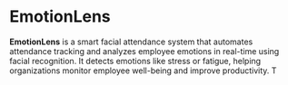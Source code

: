 # EmotionLens
**EmotionLens** is a smart facial attendance system that automates attendance tracking and analyzes employee emotions in real-time using facial recognition. It detects emotions like stress or fatigue, helping organizations monitor employee well-being and improve productivity. T
